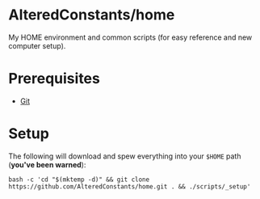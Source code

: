 # AlteredConstants/home
My HOME environment and common scripts (for easy reference and new computer setup).

# Prerequisites
* [Git](https://git-scm.com)

# Setup
The following will download and spew everything into your `$HOME` path (**you've been warned**):

```
bash -c 'cd "$(mktemp -d)" && git clone https://github.com/AlteredConstants/home.git . && ./scripts/_setup'
```
